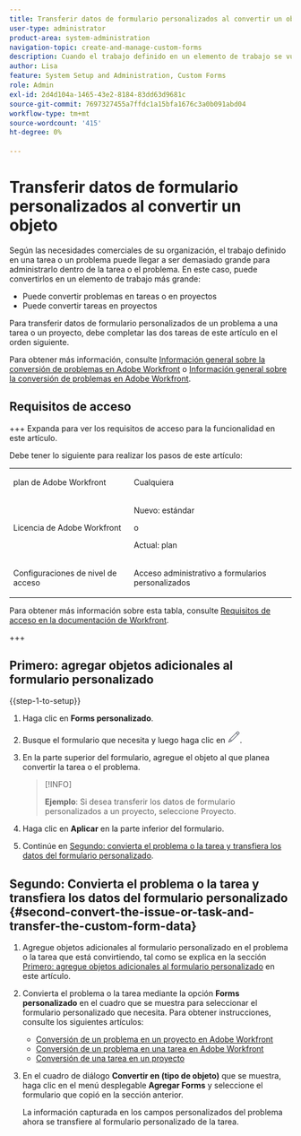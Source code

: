 ```yaml
---
title: Transferir datos de formulario personalizados al convertir un objeto
user-type: administrator
product-area: system-administration
navigation-topic: create-and-manage-custom-forms
description: Cuando el trabajo definido en un elemento de trabajo se vuelve demasiado grande, puede convertirlo en un elemento de trabajo más grande.
author: Lisa
feature: System Setup and Administration, Custom Forms
role: Admin
exl-id: 2d4d104a-1465-43e2-8184-83dd63d9681c
source-git-commit: 7697327455a7ffdc1a15bfa1676c3a0b091abd04
workflow-type: tm+mt
source-wordcount: '415'
ht-degree: 0%

---
```


# Transferir datos de formulario personalizados al convertir un objeto

Según las necesidades comerciales de su organización, el trabajo definido en una tarea o un problema puede llegar a ser demasiado grande para administrarlo dentro de la tarea o el problema. En este caso, puede convertirlos en un elemento de trabajo más grande:

* Puede convertir problemas en tareas o en proyectos
* Puede convertir tareas en proyectos

Para transferir datos de formulario personalizados de un problema a una tarea o un proyecto, debe completar las dos tareas de este artículo en el orden siguiente.

Para obtener más información, consulte [Información general sobre la conversión de problemas en Adobe Workfront](../../../manage-work/issues/convert-issues/convert-issues.md) o [Información general sobre la conversión de problemas en Adobe Workfront](../../../manage-work/issues/convert-issues/convert-issues.md).

## Requisitos de acceso

+++ Expanda para ver los requisitos de acceso para la funcionalidad en este artículo.

Debe tener lo siguiente para realizar los pasos de este artículo:

<table style="table-layout:auto"> 
 <col> 
 <col> 
 <tbody> 
  <tr data-mc-conditions=""> 
   <td role="rowheader"> <p>plan de Adobe Workfront</p> </td> 
   <td>Cualquiera</td> 
  </tr> 
  <tr> 
   <td role="rowheader">Licencia de Adobe Workfront</td> 
   <td>
   <p>Nuevo: estándar</p>
   <p>o</p>
   <p>Actual: plan</p></td> 
  </tr> 
  <tr data-mc-conditions=""> 
   <td role="rowheader">Configuraciones de nivel de acceso</td> 
   <td> <p>Acceso administrativo a formularios personalizados</p> </td> 
  </tr> 
 </tbody> 
</table>

Para obtener más información sobre esta tabla, consulte [Requisitos de acceso en la documentación de Workfront](/help/quicksilver/administration-and-setup/add-users/access-levels-and-object-permissions/access-level-requirements-in-documentation.md).

+++

## Primero: agregar objetos adicionales al formulario personalizado

{{step-1-to-setup}}

1. Haga clic en **Forms personalizado**.
1. Busque el formulario que necesita y luego haga clic en ![Editar icono](assets/edit-icon.png).
1. En la parte superior del formulario, agregue el objeto al que planea convertir la tarea o el problema.

   >[!INFO]
   >
   >**Ejemplo**: Si desea transferir los datos de formulario personalizados a un proyecto, seleccione Proyecto.

1. Haga clic en **Aplicar** en la parte inferior del formulario.

1. Continúe en [Segundo: convierta el problema o la tarea y transfiera los datos del formulario personalizado](#second-convert-the-issue-or-task-and-transfer-the-custom-form-data).

## Segundo: Convierta el problema o la tarea y transfiera los datos del formulario personalizado {#second-convert-the-issue-or-task-and-transfer-the-custom-form-data}

1. Agregue objetos adicionales al formulario personalizado en el problema o la tarea que está convirtiendo, tal como se explica en la sección [Primero: agregue objetos adicionales al formulario personalizado](#first-add-additonal-objects-to-the-custom-form) en este artículo.
1. Convierta el problema o la tarea mediante la opción **Forms personalizado** en el cuadro que se muestra para seleccionar el formulario personalizado que necesita. Para obtener instrucciones, consulte los siguientes artículos:

   * [Conversión de un problema en un proyecto en Adobe Workfront](../../../manage-work/issues/convert-issues/convert-issue-to-project.md)
   * [Conversión de un problema en una tarea en Adobe Workfront](../../../manage-work/issues/convert-issues/convert-issue-to-task.md)
   * [Conversión de una tarea en un proyecto](../../../manage-work/tasks/manage-tasks/convert-task-to-project.md)

1. En el cuadro de diálogo **Convertir en (tipo de objeto)** que se muestra, haga clic en el menú desplegable **Agregar Forms** y seleccione el formulario que copió en la sección anterior.

   La información capturada en los campos personalizados del problema ahora se transfiere al formulario personalizado de la tarea.


<!--
## First: Copy the custom form {#first-copy-the-custom-form}

First you need to make sure that you retain any custom form data on a task or issue you want to convert. Because the custom form data must be an exact match on the converted item, it is best practice to duplicate the form so that you can attach it to the new object.

>[!TIP]
>
>Another way to retain custom form data in this situation is to add the larger object type to the custom form. For instructions, see [Create a custom form](/help/quicksilver/administration-and-setup/customize-workfront/create-manage-custom-forms/form-designer/design-a-form/design-a-form.md).

1. Click the **Main Menu** icon ![](assets/main-menu-icon.png) in the upper-right corner of Adobe Workfront, then click **Setup** ![](assets/gear-icon-settings.png).

1. Click **Custom Forms**.
1. Select the task- or issue-type custom form, then click **Copy**.
1. In the **Custom Form** dialog box, specify a name for the new form.  

1. From the **Form Type** drop-down menu, select the type of object you want to create the new custom form for

   **Example:** If you want to transfer the custom form data to a project, select Project.

1. Click **Copy Form**.

   This copied custom form can now be attached to a task or project.

1. Continue on to [Second: Convert the issue or task and transfer the custom form data](#second-convert-the-issue-or-task-and-transfer-the-custom-form-data).
-->